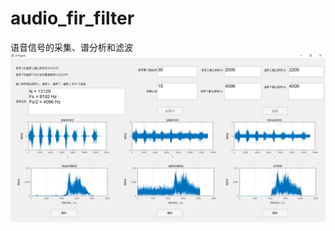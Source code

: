 # audio_fir_filter
语音信号的采集、谱分析和滤波
![image](https://github.com/Eigenterm/audio_fir_filter/blob/master/UI.png)
